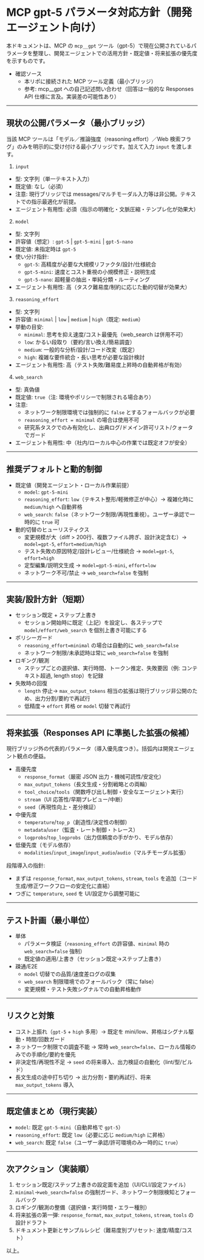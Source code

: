 # MCP gpt-5 パラメータ対応方針（開発エージェント向け）

本ドキュメントは、MCP の `mcp__gpt` ツール（gpt-5）で現在公開されているパラメータを整理し、開発エージェントでの活用方針・既定値・将来拡張の優先度を示すものです。

- 確認ソース
  - 本リポに接続された MCP ツール定義（最小ブリッジ）
  - 参考: mcp__gpt への自己記述問い合わせ（回答は一般的な Responses API 仕様に言及。実装差の可能性あり）

---

## 現状の公開パラメータ（最小ブリッジ）

当該 MCP ツールは「モデル／推論強度（reasoning.effort）／Web 検索フラグ」のみを明示的に受け付ける最小ブリッジです。加えて入力 `input` を渡します。

1) `input`
- 型: 文字列（単一テキスト入力）
- 既定値: なし（必須）
- 注意: 現行ブリッジでは messages/マルチモーダル入力等は非公開。テキストでの指示最適化が前提。
- エージェント有用性: 必須（指示の明確化・文脈圧縮・テンプレ化が効果大）

2) `model`
- 型: 文字列
- 許容値（想定）: `gpt-5` | `gpt-5-mini` | `gpt-5-nano`
- 既定値: 未指定時は `gpt-5`
- 使い分け指針:
  - `gpt-5`: 高精度が必要な大規模リファクタ/設計/仕様統合
  - `gpt-5-mini`: 速度とコスト重視の小規模修正・説明生成
  - `gpt-5-nano`: 超軽量の抽出・単純分類・ルーティング
- エージェント有用性: 高（タスク難易度/制約に応じた動的切替が効果大）

3) `reasoning_effort`
- 型: 文字列
- 許容値: `minimal` | `low` | `medium` | `high`（既定: `medium`）
- 挙動の目安:
  - `minimal`: 思考を抑え速度/コスト最優先（web_search は併用不可）
  - `low`: かるい段取り（要約/言い換え/簡易調査）
  - `medium`: 一般的な分析/設計/コード改変（既定）
  - `high`: 複雑な要件統合・長い思考が必要な設計検討
- エージェント有用性: 高（テスト失敗/難易度上昇時の自動昇格が有効）

4) `web_search`
- 型: 真偽値
- 既定値: `true`（注: 環境やポリシーで制限される場合あり）
- 注意:
  - ネットワーク制限環境では強制的に `false` とするフォールバックが必要
  - `reasoning_effort = minimal` の場合は使用不可
  - 研究系タスクでのみ有効化し、出典ログ/ドメイン許可リスト/クォータでガード
- エージェント有用性: 中（社内/ローカル中心の作業では既定オフが安全）

---

## 推奨デフォルトと動的制御

- 既定値（開発エージェント・ローカル作業前提）
  - `model`: `gpt-5-mini`
  - `reasoning_effort`: `low`（テキスト整形/軽微修正が中心）→ 複雑化時に `medium/high` へ自動昇格
  - `web_search`: `false`（ネットワーク制限/再現性重視）。ユーザー承認で一時的に `true` 可
- 動的切替のヒューリスティクス
  - 変更規模が大（diff > 200行、複数ファイル跨ぎ、設計決定含む）→ `model=gpt-5`, `effort=medium/high`
  - テスト失敗の原因特定/設計レビュー/仕様統合 → `model=gpt-5`, `effort=high`
  - 定型編集/説明文生成 → `model=gpt-5-mini`, `effort=low`
  - ネットワーク不可/禁止 → `web_search=false` を強制

---

## 実装/設計方針（短期）

- セッション既定 + ステップ上書き
  - セッション開始時に既定（上記）を設定し、各ステップで `model/effort/web_search` を個別上書き可能にする
- ポリシーガード
  - `reasoning_effort=minimal` の場合は自動的に `web_search=false`
  - ネットワーク制限/未承認時は常に `web_search=false` を強制
- ロギング/観測
  - ステップごとの選択値、実行時間、トークン推定、失敗要因（例: コンテキスト超過, length stop）を記録
- 失敗時の回復
  - `length` 停止→ `max_output_tokens` 相当の拡張は現行ブリッジ非公開のため、出力分割/要約で再試行
  - 低精度→ `effort` 昇格 or `model` 切替で再試行

---

## 将来拡張（Responses API に準拠した拡張の候補）

現行ブリッジ外の代表的パラメータ（導入優先度つき）。括弧内は開発エージェント観点の便益。

- 高優先度
  - `response_format`（厳密 JSON 出力・機械可読性/安定化）
  - `max_output_tokens`（長文生成・分割戦略との両輪）
  - `tool_choice`/`tools`（関数呼び出し制御・安全なエージェント実行）
  - `stream`（UI 応答性/早期プレビュー/中断）
  - `seed`（再現性向上・差分検証）
- 中優先度
  - `temperature`/`top_p`（創造性/決定性の制御）
  - `metadata`/`user`（監査・レート制御・トレース）
  - `logprobs`/`top_logprobs`（出力信頼度の手がかり、モデル依存）
- 低優先度（モデル依存）
  - `modalities`/`input_image`/`input_audio`/`audio`（マルチモーダル拡張）

段階導入の指針:
- まずは `response_format`, `max_output_tokens`, `stream`, `tools` を追加（コード生成/修正ワークフローの安定化に直結）
- つぎに `temperature`, `seed` を UI/設定から調整可能に

---

## テスト計画（最小単位）

- 単体
  - パラメータ検証（`reasoning_effort` の許容値、`minimal` 時の `web_search=false` 強制）
  - 既定値の適用/上書き（セッション既定→ステップ上書き）
- 疎通/E2E
  - `model` 切替での品質/速度差ログの収集
  - `web_search` 制限環境でのフォールバック（常に false）
  - 変更規模・テスト失敗シグナルでの自動昇格動作

---

## リスクと対策

- コスト上振れ（`gpt-5` + `high` 多用）→ 既定を mini/low、昇格はシグナル駆動・時間/回数ガード
- ネットワーク制限での調査不能 → 常時 `web_search=false`、ローカル情報のみでの手順化/要約を優先
- 非決定性/再現性不足 → `seed` の将来導入、出力検証の自動化（lint/型/ビルド）
- 長文生成の途中打ち切り → 出力分割・要約再試行、将来 `max_output_tokens` 導入

---

## 既定値まとめ（現行実装）

- `model`: 既定 `gpt-5-mini`（自動昇格で `gpt-5`）
- `reasoning_effort`: 既定 `low`（必要に応じ `medium/high` に昇格）
- `web_search`: 既定 `false`（ユーザー承認/許可環境のみ一時的に `true`）

---

## 次アクション（実装順）

1. セッション既定/ステップ上書きの設定面を追加（UI/CLI/設定ファイル）
2. `minimal`→`web_search=false` の強制ガード、ネットワーク制限検知とフォールバック
3. ロギング/観測の整備（選択値・実行時間・エラー種別）
4. 将来拡張の第一弾: `response_format`, `max_output_tokens`, `stream`, `tools` の設計ドラフト
5. ドキュメント更新とサンプルレシピ（難易度別プリセット: 速度/精度/コスト）

以上。
